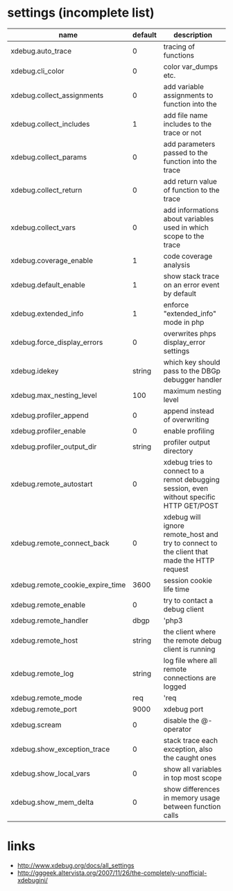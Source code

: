 # settings (incomplete list)

| name                              | default   | description               |
| --------------------------------- | --------- | ------------------------- |
| xdebug.auto_trace                 | 0         | tracing of functions      |
| xdebug.cli_color                  | 0         | color var_dumps etc.      |
| xdebug.collect_assignments        | 0         | add variable assignments to function into the |
| xdebug.collect_includes           | 1         | add file name includes to the trace or not    |
| xdebug.collect_params             | 0         | add parameters passed to the function into the trace |
| xdebug.collect_return             | 0         | add return value of function to the trace |
| xdebug.collect_vars               | 0         | add informations about variables used in which scope to the trace |
| xdebug.coverage_enable            | 1         | code coverage analysis |
| xdebug.default_enable             | 1         | show stack trace on an error event by default | 
| xdebug.extended_info              | 1         | enforce "extended_info" mode in php |
| xdebug.force_display_errors       | 0         | overwrites phps display_error settings |
| xdebug.idekey                     | string    | which key should pass to the DBGp debugger handler |
| xdebug.max_nesting_level          | 100       | maximum nesting level |
| xdebug.profiler_append            | 0         | append instead of overwriting |
| xdebug.profiler_enable            | 0         | enable profiling |
| xdebug.profiler_output_dir        | string    | profiler output directory |
| xdebug.remote_autostart           | 0         | xdebug tries to connect to a remot debugging session, even without specific HTTP GET/POST |
| xdebug.remote_connect_back        | 0         | xdebug will ignore remote_host and try to connect to the client that made the HTTP request |
| xdebug.remote_cookie_expire_time  | 3600      | session cookie life time |
| xdebug.remote_enable              | 0         | try to contact a debug client |
| xdebug.remote_handler             | dbgp      | 'php3|GDB|dbgp' |
| xdebug.remote_host                | string    | the client where the remote debug client is running |
| xdebug.remote_log                 | string    | log file where all remote connections are logged |
| xdebug.remote_mode                | req       | 'req|jit', req = on each request, jit = only when error occures |
| xdebug.remote_port                | 9000      | xdebug port |
| xdebug.scream                     | 0         | disable the @-operator |
| xdebug.show_exception_trace       | 0         | stack trace each exception, also the caught ones |
| xdebug.show_local_vars            | 0         | show all variables in top most scope |
| xdebug.show_mem_delta             | 0         | show differences in memory usage between function calls |


# links

* http://www.xdebug.org/docs/all_settings
* http://gggeek.altervista.org/2007/11/26/the-completely-unofficial-xdebugini/
